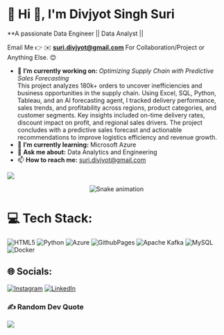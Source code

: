 # 💫 Hi 👋, I'm Divjyot Singh Suri
**A passionate Data Engineer || Data Analyst ||

Email Me 👉 ✉️ **suri.divjyot@gmail.com** For Collaboration/Project or Anything Else. 😊

- 🔭 **I’m currently working on:** *Optimizing Supply Chain with Predictive Sales Forecasting* <br>
This project analyzes 180k+ orders to uncover inefficiencies and business opportunities in the supply chain. Using Excel, SQL, Python, Tableau, and an AI forecasting agent, I tracked delivery performance, sales trends, and profitability across regions, product categories, and customer segments. Key insights included on-time delivery rates, discount impact on profit, and regional sales drivers. The project concludes with a predictive sales forecast and actionable recommendations to improve logistics efficiency and revenue growth.
- 🌱 **I’m currently learning:** Microsoft Azure
- 💬 **Ask me about:** Data Analytics and Engineering
- 📫 **How to reach me:** suri.divjyot@gmail.com

[![](https://visitcount.itsvg.in/api?id=alamimran613&icon=1&color=4)](https://visitcount.itsvg.in)

<!-- Snake Game Repo View -->

<div align="center">
  <img src="https://profile-readme-generator.com/assets/snake.svg" alt="Snake animation" />
</div>


# 💻 Tech Stack:
![HTML5](https://img.shields.io/badge/html5-%23E34F26.svg?style=for-the-badge&logo=html5&logoColor=white) ![Python](https://img.shields.io/badge/python-3670A0?style=for-the-badge&logo=python&logoColor=ffdd54) ![Azure](https://img.shields.io/badge/azure-%230072C6.svg?style=for-the-badge&logo=microsoftazure&logoColor=white) ![GithubPages](https://img.shields.io/badge/github%20pages-121013?style=for-the-badge&logo=github&logoColor=white) ![Apache Kafka](https://img.shields.io/badge/Apache%20Kafka-000?style=for-the-badge&logo=apachekafka) ![MySQL](https://img.shields.io/badge/mysql-%2300000f.svg?style=for-the-badge&logo=mysql&logoColor=white)  ![Docker](https://img.shields.io/badge/docker-%230db7ed.svg?style=for-the-badge&logo=docker&logoColor=white) 


## 🌐 Socials:
[![Instagram](https://img.shields.io/badge/Instagram-%23E4405F.svg?logo=Instagram&logoColor=white)](https://instagram.com/DivjyotSinghSuri) [![LinkedIn](https://img.shields.io/badge/LinkedIn-%230077B5.svg?logo=linkedin&logoColor=white)](https://www.linkedin.com/in/divjyot-singhsuri/) 

### ✍️ Random Dev Quote
![](https://quotes-github-readme.vercel.app/api?type=horizontal&theme=radical)
